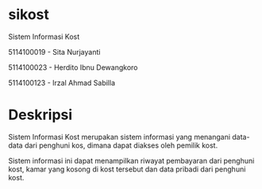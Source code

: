 # sikost
Sistem Informasi Kost

5114100019 - Sita Nurjayanti

5114100023 - Herdito Ibnu Dewangkoro

5114100123 - Irzal Ahmad Sabilla


# Deskripsi

Sistem Informasi Kost merupakan sistem informasi yang menangani data-data dari penghuni kos, dimana dapat diakses oleh pemilik kost. 

Sistem informasi ini dapat menampilkan riwayat pembayaran dari penghuni kost, kamar yang kosong di kost tersebut dan data pribadi dari penghuni kost.
